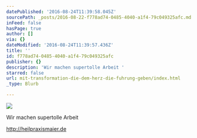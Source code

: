 ```yaml
---
datePublished: '2016-08-24T11:39:58.045Z'
sourcePath: _posts/2016-08-22-f778ad74-0485-4040-a1f4-79c049325afc.md
inFeed: false
hasPage: true
author: []
via: {}
dateModified: '2016-08-24T11:39:57.436Z'
title: ''
id: f778ad74-0485-4040-a1f4-79c049325afc
publisher: {}
description: 'Wir machen supertolle Arbeit '
starred: false
url: mit-transformation-die-dem-herz-die-fuhrung-geben/index.html
_type: Blurb

---
```

![](https://the-grid-user-content.s3-us-west-2.amazonaws.com/e4980464-f04c-4a27-afb1-198fe7d08a45.jpg)

Wir machen supertolle Arbeit 

http://heilpraxismaier.de